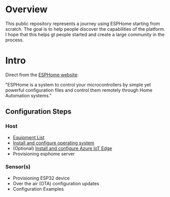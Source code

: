 # Overview

This public repository represents a journey using ESPHome starting from scratch.  The goal is to help people discover the capabilities of the platform.  I hope that this helps gt people started and create a large community in the process.

# Intro

Direct from the [ESPHome website](https://esphome.io): 

"ESPHome is a system to control your microcontrollers by simple yet powerful configuration files and control them remotely through Home Automation systems."

## Configuration Steps

### Host 
* [Equipment List](equipment/README.md)
* [Install and configure operating system](./provisioning/README.md)
* (Optional) [Install and configure Azure IoT Edge](./azure/README.md)
* Provisioning esphome server

### Sensor(s)
* Provisioning ESP32 device
* Over the air (OTA) configuration updates
* Configuration Examples

